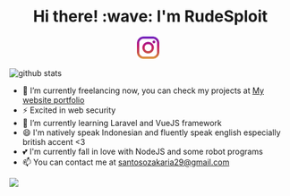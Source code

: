 <h1 align='center'> Hi there! :wave: I'm RudeSploit</h1>
<p align='center'>
<a href="https://www.instagram.com/zakaria_santoso/" target="_blank"><img height="40" src="https://github.com/ArugaZ/ArugaZ/blob/main/images/instagram.svg?raw=true" /></a>&nbsp;&nbsp;
</p>

![github stats](https://github-readme-stats.vercel.app/api?username=zuramai&show_icons=true)


- 🔭 I’m currently freelancing now, you can check my projects at <a href="https://zakariasantoso.github.io/">My website portfolio</a>
- ⚡ Excited in web security
- 🌱 I’m currently learning Laravel and VueJS framework
- 😄 I'm natively speak Indonesian and fluently speak english especially british accent <3 
- 💕 I'm currently fall in love with NodeJS and some robot programs
- 📫 You can contact me at santosozakaria29@gmail.com
<img src="https://github-readme-stats.vercel.app/api/top-langs/?username=zakariasantoso&theme=react&hide=issues">
